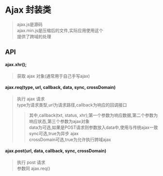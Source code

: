 # Ajax 封装类
>ajax.js是源码<br>
>ajax.min.js是压缩后的文件,实际应用使用这个<br>
>提供了跨域的处理
## API
#### ajax.xhr();
>获取 ajax 对象(通常用于自己手写ajax)<br>
#### ajax.req(type, url, callback, data, sync, crossDomain)
>执行 ajax 请求<br>
>type为请求类型,url为请求路径,callback为响应的回调接口<br>
>>其中,callback(txt, status, xhr);第一个参数为响应数据,第二个参数为响应状态,第三个参数为ajax对象<br>
>data为可选,如果是POST请求则参数放入data中,使用与传统ajax一致<br>
>sync可选,true为异步 ajax<br>
>crossDomain可选,true为允许执行跨域ajax<br>
#### ajax.post(url, data, callback, sync, crossDomain)
>执行 post 请求<br>
>参数同 ajax.req()<br>
